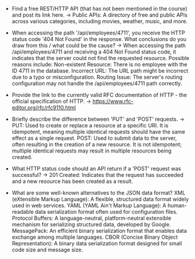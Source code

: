 * Find a free REST/HTTP API (that has not been mentioned in the course) and post its link here.
-> Public APIs: A directory of free and public APIs across various categories, including movies, weather, music, and more.


* When accessing the path '/api/employees/4711', you receive the HTTP status code '404 Not Found' in the response. What conclusions do you draw from this / what could be the cause?
-> When accessing the path /api/employees/4711 and receiving a 404 Not Found status code, it indicates that the server could not find the requested resource.
  Possible reasons include:
  Non-existent Resource: There is no employee with the ID 4711 in the database.
  Incorrect URL: The URL path might be incorrect due to a typo or misconfiguration.
  Routing Issue: The server's routing configuration may not handle the /api/employees/4711 path correctly.


* Provide the link to the currently valid RFC documentation of HTTP - the official specification of HTTP.
-> https://www.rfc-editor.org/rfc/rfc9110.html

 
* Briefly describe the difference between 'PUT' and 'POST' requests.
-> PUT: Used to create or replace a resource at a specific URI. It is idempotent, meaning multiple identical requests should have the same effect as a single request.
  POST: Used to submit data to the server, often resulting in the creation of a new resource. It is not idempotent; multiple identical requests may result in multiple resources being
  created.

 
* What HTTP status code should an API return if a 'POST' request was successful?
-> 201 Created: Indicates that the request has succeeded and a new resource has been created as a result.


* What are some well-known alternatives to the JSON data format?
XML (eXtensible Markup Language): A flexible, structured data format widely used in web services.
YAML (YAML Ain't Markup Language): A human-readable data serialization format often used for configuration files.
Protocol Buffers: A language-neutral, platform-neutral extensible mechanism for serializing structured data, developed by Google.
MessagePack: An efficient binary serialization format that enables data exchange among multiple languages.
CBOR (Concise Binary Object Representation): A binary data serialization format designed for small code size and message size.
